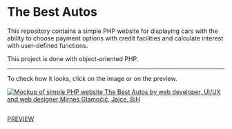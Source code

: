 # The Best Autos
This repository contains a simple PHP website for displaying cars with the ability to choose payment options with credit facilities and calculate interest with user-defined functions.

This project is done with object-oriented PHP.



---

To check how it looks, click on the image or on the preview.

[![Mockup of simple PHP website The Best Autos by web developer, UI/UX and web designer Mirnes Glamočić, Jajce, BiH](https://thebestautos.mirnesglamocic.com/mockup-og.webp)](https://thebestautos.mirnesglamocic.com)
##
[PREVIEW](https://thebestautos.mirnesglamocic.com)
